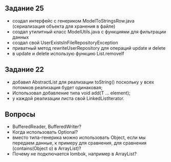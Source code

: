 ## Задание 25
* создал интерфейс с генериком ModelToStringsRow.java (сериализация объекта для хранения в файле)
* создал утилитный класс ModelUtils.java с функциями для фильтрации данных  
* создал свой UserExistsInFileRepositoryException
* приватный метод rewriteUserRepository для операций update и delete
* в update и delete использую функцию List<T>.removeIf

## Задание 22
* добавил AbstractList для реализации toString() поскольку у всех потомков реализация будет одинаковая;
* Использовал добавление типа void add(T ... element);
* у каждой реализации листа свой LinkedListIterator. 

## Вопросы
* BufferedReader, BufferedWriter?
* Когда использовать Optional?
* вместо типа-генерика <T> можно использовать Object, если мы передаем данные, к примеру для сравнения, для сравнения (contains(Object o) в ArrayList)?
* Почему не подключается lombok, например в ArrayList?  
